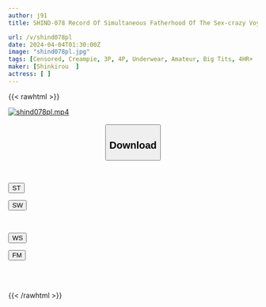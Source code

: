 ```yaml
---
author: j91
title: SHIND-078 Record Of Simultaneous Fatherhood Of The Sex-crazy Voyeur W | 27 And 28

url: /v/shind078pl
date: 2024-04-04T01:30:00Z
image: "shind078pl.jpg"
tags: [Censored, Creampie, 3P, 4P, Underwear, Amateur, Big Tits, 4HR+	]
maker: [Shinkirou  ]
actress: [ ]
---
```



{{< rawhtml >}}

<div class="video" data-videoid="3oQMpeAA9eFdwmB">
    <a href="javascript:;">
        <img src="/v/shind078pl/shind078pl.jpg" width="WIDTH" height="HEIGHT" alt="shind078pl.mp4" loading="lazy">
    </a>
</div>

<script type="text/javascript" src="https://j91.asia/asset/on-demand-st.js"></script>

<br>
  <link rel="stylesheet" href="https://j91.asia/asset/bs5.css">
  
  <center>
  <button class="btn btn-primary" type="button" data-bs-toggle="collapse" data-bs-target=".multi-collapse" aria-expanded="false" aria-controls="multiCollapseExample1 multiCollapseExample2"><h2>Download</h2></button></center>
</p>
<div class="row">
  <div class="col">
    <div class="collapse multi-collapse" id="multiCollapseExample1">
      <div class="card card-body">
	      	      <br>
<div class="buttons">  
<p><a href="https://streamtape.to/v/3oQMpeAA9eFdwmB" target="_blank"><button class="btn-hover color-3"><i class="fa fa-download"></i> ST</button></a></p>
<p><a href="https://asnwish.com/w1h41ue6o0fk" target="_blank"><button class="btn-hover color-2"><i class="fa fa-download"></i> SW</button></a></p></div>
    </div>
  </div>
</div>
  <div class="col">
    <div class="collapse multi-collapse" id="multiCollapseExample2">
      <div class="card card-body">
	      <br>
<div class="buttons">
<p><a href="https://wolfstream.tv/3v6vygjsuxo5"><button class="btn-hover color-9"><i class="fa fa-download"></i> WS</button></a></p>
<p><a href="https://filemoon.sx/d/y7tem8yf338x"><button class="btn-hover color-8"><i class="fa fa-download"></i> FM</button></a></p></div>
<br><br>
      </div>
    </div>
  </div>
</div>

{{< /rawhtml >}}